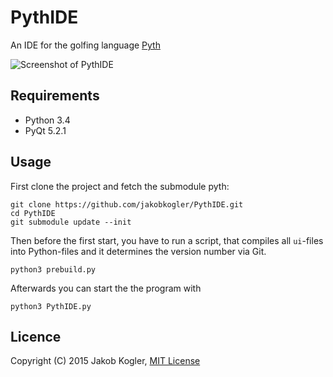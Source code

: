 # PythIDE

An IDE for the golfing language [Pyth](https://github.com/isaacg1/pyth)

![Screenshot of PythIDE](https://github.com/jakobkogler/PythIDE/blob/master/screenshot.png)

## Requirements ##

* Python 3.4
* PyQt 5.2.1

## Usage ##

First clone the project and fetch the submodule pyth: 

```
git clone https://github.com/jakobkogler/PythIDE.git
cd PythIDE
git submodule update --init 
```

Then before the first start, you have to run a script, that compiles all `ui`-files into Python-files and it determines the version number via Git.

```
python3 prebuild.py
```

Afterwards you can start the the program with

```
python3 PythIDE.py
```

## Licence ##

Copyright (C) 2015 Jakob Kogler, [MIT License](https://github.com/jakobkogler/PythIDE/blob/master/LICENSE.txt)
